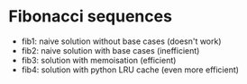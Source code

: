 # Fibonacci sequences

- fib1: naive solution without base cases (doesn't work)
- fib2: naive solution with base cases (inefficient)
- fib3: solution with memoisation (efficient)
- fib4: solution with python LRU cache (even more efficient)
